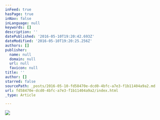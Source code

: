 ```yaml
---
inFeed: true
hasPage: true
inNav: false
inLanguage: null
keywords: []
description: ''
datePublished: '2016-05-10T19:20:42.693Z'
dateModified: '2016-05-10T19:20:25.256Z'
authors: []
publisher:
  name: null
  domain: null
  url: null
  favicon: null
title: ''
author: []
starred: false
sourcePath: _posts/2016-05-10-fd58470e-dcd0-4bfc-a7e3-f1b11404a9a2.md
url: fd58470e-dcd0-4bfc-a7e3-f1b11404a9a2/index.html
_type: Article

---
```

![](https://the-grid-user-content.s3-us-west-2.amazonaws.com/431382ee-fc09-41b5-a97c-d1efd0927ebf.jpg)